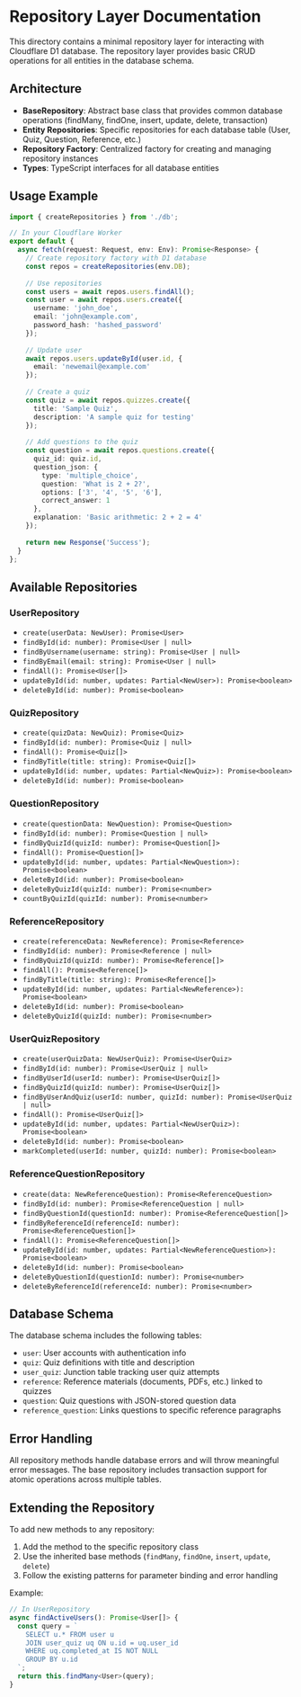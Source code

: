 # Repository Layer Documentation

This directory contains a minimal repository layer for interacting with Cloudflare D1 database. The repository layer provides basic CRUD operations for all entities in the database schema.

## Architecture

- **BaseRepository**: Abstract base class that provides common database operations (findMany, findOne, insert, update, delete, transaction)
- **Entity Repositories**: Specific repositories for each database table (User, Quiz, Question, Reference, etc.)
- **Repository Factory**: Centralized factory for creating and managing repository instances
- **Types**: TypeScript interfaces for all database entities

## Usage Example

```typescript
import { createRepositories } from './db';

// In your Cloudflare Worker
export default {
  async fetch(request: Request, env: Env): Promise<Response> {
    // Create repository factory with D1 database
    const repos = createRepositories(env.DB);
    
    // Use repositories
    const users = await repos.users.findAll();
    const user = await repos.users.create({
      username: 'john_doe',
      email: 'john@example.com',
      password_hash: 'hashed_password'
    });
    
    // Update user
    await repos.users.updateById(user.id, {
      email: 'newemail@example.com'
    });
    
    // Create a quiz
    const quiz = await repos.quizzes.create({
      title: 'Sample Quiz',
      description: 'A sample quiz for testing'
    });
    
    // Add questions to the quiz
    const question = await repos.questions.create({
      quiz_id: quiz.id,
      question_json: {
        type: 'multiple_choice',
        question: 'What is 2 + 2?',
        options: ['3', '4', '5', '6'],
        correct_answer: 1
      },
      explanation: 'Basic arithmetic: 2 + 2 = 4'
    });
    
    return new Response('Success');
  }
};
```

## Available Repositories

### UserRepository
- `create(userData: NewUser): Promise<User>`
- `findById(id: number): Promise<User | null>`
- `findByUsername(username: string): Promise<User | null>`
- `findByEmail(email: string): Promise<User | null>`
- `findAll(): Promise<User[]>`
- `updateById(id: number, updates: Partial<NewUser>): Promise<boolean>`
- `deleteById(id: number): Promise<boolean>`

### QuizRepository
- `create(quizData: NewQuiz): Promise<Quiz>`
- `findById(id: number): Promise<Quiz | null>`
- `findAll(): Promise<Quiz[]>`
- `findByTitle(title: string): Promise<Quiz[]>`
- `updateById(id: number, updates: Partial<NewQuiz>): Promise<boolean>`
- `deleteById(id: number): Promise<boolean>`

### QuestionRepository
- `create(questionData: NewQuestion): Promise<Question>`
- `findById(id: number): Promise<Question | null>`
- `findByQuizId(quizId: number): Promise<Question[]>`
- `findAll(): Promise<Question[]>`
- `updateById(id: number, updates: Partial<NewQuestion>): Promise<boolean>`
- `deleteById(id: number): Promise<boolean>`
- `deleteByQuizId(quizId: number): Promise<number>`
- `countByQuizId(quizId: number): Promise<number>`

### ReferenceRepository
- `create(referenceData: NewReference): Promise<Reference>`
- `findById(id: number): Promise<Reference | null>`
- `findByQuizId(quizId: number): Promise<Reference[]>`
- `findAll(): Promise<Reference[]>`
- `findByTitle(title: string): Promise<Reference[]>`
- `updateById(id: number, updates: Partial<NewReference>): Promise<boolean>`
- `deleteById(id: number): Promise<boolean>`
- `deleteByQuizId(quizId: number): Promise<number>`

### UserQuizRepository
- `create(userQuizData: NewUserQuiz): Promise<UserQuiz>`
- `findById(id: number): Promise<UserQuiz | null>`
- `findByUserId(userId: number): Promise<UserQuiz[]>`
- `findByQuizId(quizId: number): Promise<UserQuiz[]>`
- `findByUserAndQuiz(userId: number, quizId: number): Promise<UserQuiz | null>`
- `findAll(): Promise<UserQuiz[]>`
- `updateById(id: number, updates: Partial<NewUserQuiz>): Promise<boolean>`
- `deleteById(id: number): Promise<boolean>`
- `markCompleted(userId: number, quizId: number): Promise<boolean>`

### ReferenceQuestionRepository
- `create(data: NewReferenceQuestion): Promise<ReferenceQuestion>`
- `findById(id: number): Promise<ReferenceQuestion | null>`
- `findByQuestionId(questionId: number): Promise<ReferenceQuestion[]>`
- `findByReferenceId(referenceId: number): Promise<ReferenceQuestion[]>`
- `findAll(): Promise<ReferenceQuestion[]>`
- `updateById(id: number, updates: Partial<NewReferenceQuestion>): Promise<boolean>`
- `deleteById(id: number): Promise<boolean>`
- `deleteByQuestionId(questionId: number): Promise<number>`
- `deleteByReferenceId(referenceId: number): Promise<number>`

## Database Schema

The database schema includes the following tables:
- `user`: User accounts with authentication info
- `quiz`: Quiz definitions with title and description
- `user_quiz`: Junction table tracking user quiz attempts
- `reference`: Reference materials (documents, PDFs, etc.) linked to quizzes
- `question`: Quiz questions with JSON-stored question data
- `reference_question`: Links questions to specific reference paragraphs

## Error Handling

All repository methods handle database errors and will throw meaningful error messages. The base repository includes transaction support for atomic operations across multiple tables.

## Extending the Repository

To add new methods to any repository:

1. Add the method to the specific repository class
2. Use the inherited base methods (`findMany`, `findOne`, `insert`, `update`, `delete`)
3. Follow the existing patterns for parameter binding and error handling

Example:
```typescript
// In UserRepository
async findActiveUsers(): Promise<User[]> {
  const query = `
    SELECT u.* FROM user u
    JOIN user_quiz uq ON u.id = uq.user_id
    WHERE uq.completed_at IS NOT NULL
    GROUP BY u.id
  `;
  return this.findMany<User>(query);
}
```
